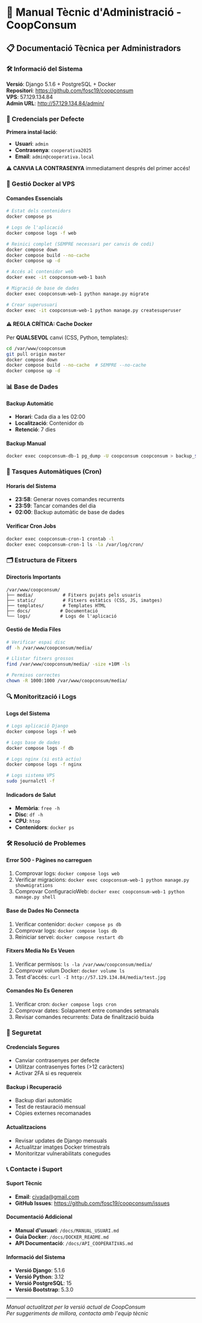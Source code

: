 # 🔧 Manual Tècnic d'Administració - CoopConsum

## 📋 Documentació Tècnica per Administradors

### 🛠️ Informació del Sistema

**Versió**: Django 5.1.6 + PostgreSQL + Docker  
**Repositori**: https://github.com/fosc19/coopconsum  
**VPS**: 57.129.134.84  
**Admin URL**: http://57.129.134.84/admin/

### 🔐 Credencials per Defecte

**Primera instal·lació**:
- **Usuari**: `admin`
- **Contrasenya**: `cooperativa2025`
- **Email**: `admin@cooperativa.local`

⚠️ **CANVIA LA CONTRASENYA** immediatament després del primer accés!

### 🐳 Gestió Docker al VPS

#### Comandes Essencials
```bash
# Estat dels contenidors
docker compose ps

# Logs de l'aplicació
docker compose logs -f web

# Reinici complet (SEMPRE necessari per canvis de codi)
docker compose down
docker compose build --no-cache
docker compose up -d

# Accés al contenidor web
docker exec -it coopconsum-web-1 bash

# Migració de base de dades
docker exec coopconsum-web-1 python manage.py migrate

# Crear superusuari
docker exec -it coopconsum-web-1 python manage.py createsuperuser
```

#### ⚠️ REGLA CRÍTICA: Cache Docker
Per **QUALSEVOL** canvi (CSS, Python, templates):
```bash
cd /var/www/coopconsum
git pull origin master
docker compose down
docker compose build --no-cache  # SEMPRE --no-cache
docker compose up -d
```

### 📊 Base de Dades

#### Backup Automàtic
- **Horari**: Cada dia a les 02:00
- **Localització**: Contenidor `db`
- **Retenció**: 7 dies

#### Backup Manual
```bash
docker exec coopconsum-db-1 pg_dump -U coopconsum coopconsum > backup_$(date +%Y%m%d).sql
```

### 🔄 Tasques Automàtiques (Cron)

#### Horaris del Sistema
- **23:58**: Generar noves comandes recurrents
- **23:59**: Tancar comandes del dia
- **02:00**: Backup automàtic de base de dades

#### Verificar Cron Jobs
```bash
docker exec coopconsum-cron-1 crontab -l
docker exec coopconsum-cron-1 ls -la /var/log/cron/
```

### 🗂️ Estructura de Fitxers

#### Directoris Importants
```
/var/www/coopconsum/
├── media/           # Fitxers pujats pels usuaris
├── static/          # Fitxers estàtics (CSS, JS, imatges)
├── templates/       # Templates HTML
├── docs/           # Documentació
└── logs/           # Logs de l'aplicació
```

#### Gestió de Media Files
```bash
# Verificar espai disc
df -h /var/www/coopconsum/media/

# Llistar fitxers grossos
find /var/www/coopconsum/media/ -size +10M -ls

# Permisos correctes
chown -R 1000:1000 /var/www/coopconsum/media/
```

### 🔍 Monitorització i Logs

#### Logs del Sistema
```bash
# Logs aplicació Django
docker compose logs -f web

# Logs base de dades
docker compose logs -f db

# Logs nginx (si està actiu)
docker compose logs -f nginx

# Logs sistema VPS
sudo journalctl -f
```

#### Indicadors de Salut
- **Memòria**: `free -h`
- **Disc**: `df -h`
- **CPU**: `htop`
- **Contenidors**: `docker ps`

### 🛠️ Resolució de Problemes

#### Error 500 - Pàgines no carreguen
1. Comprovar logs: `docker compose logs web`
2. Verificar migracions: `docker exec coopconsum-web-1 python manage.py showmigrations`
3. Comprovar ConfiguracioWeb: `docker exec coopconsum-web-1 python manage.py shell`

#### Base de Dades No Connecta
1. Verificar contenidor: `docker compose ps db`
2. Comprovar logs: `docker compose logs db`
3. Reiniciar servei: `docker compose restart db`

#### Fitxers Media No Es Veuen
1. Verificar permisos: `ls -la /var/www/coopconsum/media/`
2. Comprovar volum Docker: `docker volume ls`
3. Test d'accés: `curl -I http://57.129.134.84/media/test.jpg`

#### Comandes No Es Generen
1. Verificar cron: `docker compose logs cron`
2. Comprovar dates: Solapament entre comandes setmanals
3. Revisar comandes recurrents: Data de finalització buida

### 🔐 Seguretat

#### Credencials Segures
- Canviar contrasenyes per defecte
- Utilitzar contrasenyes fortes (>12 caràcters)
- Activar 2FA si es requereix

#### Backup i Recuperació
- Backup diari automàtic
- Test de restauració mensual
- Còpies externes recomanades

#### Actualitzacions
- Revisar updates de Django mensuals
- Actualitzar imatges Docker trimestrals
- Monitoritzar vulnerabilitats conegudes

### 📞 Contacte i Suport

#### Suport Tècnic
- **Email**: civada@gmail.com
- **GitHub Issues**: https://github.com/fosc19/coopconsum/issues

#### Documentació Addicional
- **Manual d'usuari**: `/docs/MANUAL_USUARI.md`
- **Guia Docker**: `/docs/DOCKER_README.md`
- **API Documentació**: `/docs/API_COOPERATIVAS.md`

#### Informació del Sistema
- **Versió Django**: 5.1.6
- **Versió Python**: 3.12
- **Versió PostgreSQL**: 15
- **Versió Bootstrap**: 5.3.0

---

*Manual actualitzat per la versió actual de CoopConsum*  
*Per suggeriments de millora, contacta amb l'equip tècnic*